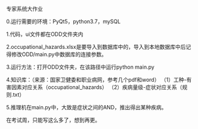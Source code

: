 专家系统大作业

0.运行需要的环境：PyQt5，python3.7，mySQL 

1.代码，ui文件都在ODD文件夹内 

2.occupational_hazards.xlsx是要导入到数据库中的，导入到本地数据库中后记得修改ODD/main.py中数据库的连接参数。 

3.运行方法：打开ODD文件夹，在该路径中运行python main.py

4.知识库：（来源：国家卫健委和职业病网，参考几个pdf和word）
（1）工种-有害因素对应关系（occupational_hazards）
（2）疾病量级-症状对应关系（规则.txt）

5.推理机在main.py中，大致是症状之间的AND，推出得出某种疾病。

在考试周，只能写这么多了，想到再更。
